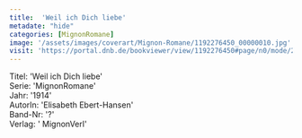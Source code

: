 ```yaml
---
title:  'Weil ich Dich liebe'
metadate: "hide"
categories: [MignonRomane]
image: '/assets/images/coverart/Mignon-Romane/1192276450_00000010.jpg'
visit: 'https://portal.dnb.de/bookviewer/view/1192276450#page/n0/mode/2up'
---
```

Titel: 'Weil ich Dich liebe' <br>
Serie: 'MignonRomane' <br>
Jahr: '1914' <br>
AutorIn: 'Elisabeth Ebert-Hansen' <br>
Band-Nr: '?' <br>
Verlag: ' MignonVerl'